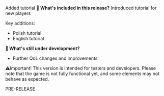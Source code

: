 Added tutorial
**🔧 What's included in this release?**
Introduced tutorial for new players

Key additions: 
- Polish tutorial
- English tutorial

**🚧 What's still under development?**
- Further QoL changes and improvements

⚠️Important! This version is intended for testers and developers. Please note that the game is not fully functional yet, and some elements may not behave as expected.

PRE-RELEASE
